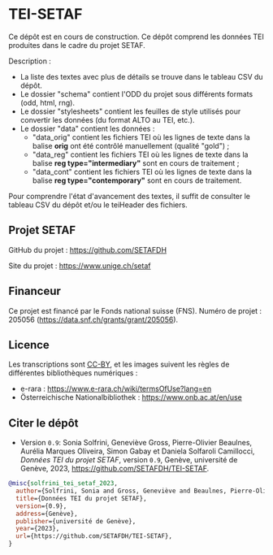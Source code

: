 # TEI-SETAF

Ce dépôt est en cours de construction. Ce dépôt comprend les données TEI produites dans le cadre du projet SETAF. 

Description :
- La liste des textes avec plus de détails se trouve dans le tableau CSV du dépôt. 
- Le dossier "schema" contient l'ODD du projet sous différents formats (odd, html, rng).
- Le dossier "stylesheets" contient les feuilles de style utilisés pour convertir les données (du format ALTO au TEI, etc.).
- Le dossier "data" contient les données :
  - "data_orig" contient les fichiers TEI où les lignes de texte dans la balise <b>orig</b> ont été contrôlé manuellement (qualité "gold") ;
  - "data_reg" contient les fichiers TEI où les lignes de texte dans la balise <b>reg type="intermediary"</b> sont en cours de traitement ;
  - "data_cont" contient les fichiers TEI où les lignes de texte dans la balise <b>reg type="contemporary"</b> sont en cours de traitement.

Pour comprendre l'état d'avancement des textes, il suffit de consulter le tableau CSV du dépôt et/ou le teiHeader des fichiers.


## Projet SETAF

GitHub du projet : https://github.com/SETAFDH 

Site du projet : https://www.unige.ch/setaf


## Financeur

Ce projet est financé par le Fonds national suisse (FNS). Numéro de projet : 205056 (https://data.snf.ch/grants/grant/205056).


## Licence

Les transcriptions sont [CC-BY](https://creativecommons.org/licenses/by/4.0), et les images suivent les règles de différentes bibliothèques numériques :
- e-rara : https://www.e-rara.ch/wiki/termsOfUse?lang=en
- Österreichische Nationalbibliothek : https://www.onb.ac.at/en/use


## Citer le dépôt

- Version `0.9`: Sonia Solfrini, Geneviève Gross, Pierre-Olivier Beaulnes, Aurélia Marques Oliveira, Simon Gabay et Daniela Solfaroli Camillocci, _Données TEI du projet SETAF_, version `0.9`, Genève, université de Genève, 2023, https://github.com/SETAFDH/TEI-SETAF.

```bibtex
@misc{solfrini_tei_setaf_2023,
  author={Solfrini, Sonia and Gross, Geneviève and Beaulnes, Pierre-Olivier and Marques Oliveira, Aurélia, and Gabay, Simon and Solfaroli Camillocci, Daniela},
  title={Données TEI du projet SETAF},
  version={0.9},
  address={Genève},
  publisher={université de Genève},
  year={2023},
  url={https://github.com/SETAFDH/TEI-SETAF},
}
```

